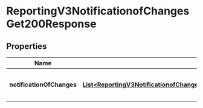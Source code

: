 
# ReportingV3NotificationofChangesGet200Response

## Properties
Name | Type | Description | Notes
------------ | ------------- | ------------- | -------------
**notificationOfChanges** | [**List&lt;ReportingV3NotificationofChangesGet200ResponseNotificationOfChanges&gt;**](ReportingV3NotificationofChangesGet200ResponseNotificationOfChanges.md) | List of Notification Of Change Info values |  [optional]



